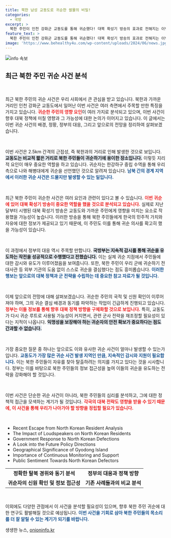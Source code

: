 ```yaml
---
title: 북한 남성 교동도로 귀순한 썰물의 비밀!
categories:
  - 국방
excerpt: >
  북한 주민이 인천 강화군 교동도를 통해 귀순했다! 대북 확성기 방송의 효과로 전해지는 이번 귀순 사건은 군의 밀착 감시와 성공적인 작전의 결과. 더 많은 소식이 궁금하다면 클릭하세요!
feature_text: >
  북한 주민이 인천 강화군 교동도를 통해 귀순했다! 대북 확성기 방송의 효과로 전해지는 이번 귀순 사건은 군의 밀착 감시와 성공적인 작전의 결과. 더 많은 소식이 궁금하다면 클릭하세요!
image: 'https://www.behealthy4u.com/wp-content/uploads/2024/06/news.jpg'
---
```


<p><img src="https://www.behealthy4u.com/wp-content/uploads/2024/06/news.jpg" alt="info 속보" /></p>

<h2 data-ke-size="size26">최근 북한 주민 귀순 사건 분석</h2>

<p data-ke-size="size16">&nbsp;</p>

<p>최근 북한 주민의 귀순 사건은 우리 사회에서 큰 관심을 받고 있습니다. 북한과 가까운 거리인 인천 강화군 교동도에서 일어난 이번 사건은 여러 측면에서 주목할 만한 특징을 가지고 있습니다. <b><span style="color: #ee2323;">귀순한 주민의 영향 요인</span></b>이 여러 가지로 분석되고 있으며, 이번 사건이 향후 대북 정책에 미칠 영향과 그 가능성에 대한 논의가 이어지고 있습니다. 이 글에서는 이번 귀순 사건의 배경, 정황, 정부의 대응, 그리고 앞으로의 전망을 정리하여 살펴보겠습니다.</p>

<p data-ke-size="size16">&nbsp;</p>

<p>이번 사건은 2.5km 간격의 근접성, 즉 북한과의 거리로 인해 발생한 것으로 보입니다. <b><span style="background-color: #21538527;">교동도는 비교적 짧은 거리로 북한 주민들이 귀순하기에 용이한 장소입니다.</span></b> 이렇듯 지리적 요인이 매우 중요한 역할을 하고 있습니다. 귀순자는 한강하구 중립 수역을 통해 우리 측으로 나와 해병대에게 귀순을 선언했던 것으로 알려져 있습니다. <b><span style="color: #1a5490;">남북 간의 경계 지역에서 이러한 귀순 사건은 드물지만 발생할 수 있는 일입니다.</span></b></p>

<p data-ke-size="size16">&nbsp;</p>

<p>최근 북한 주민이 귀순한 사건은 여러 요인과 관련이 있다고 볼 수 있습니다. <b><span style="color: #ee2323;">이번 귀순에 있어 대북 확성기 방송이 중요한 역할을 했을 것으로 분석되고 있습니다.</span></b> 실제로 지난달부터 시행된 대북 확성기 방송은 교동도와 가까운 주민에게 영향을 미치는 요소로 작용했을 가능성이 높습니다. 이러한 방송을 통해 북한 주민들에게 한국의 민주적 가치와 자유에 대한 정보가 제공되고 있기 때문에, 이 주민도 이를 통해 귀순 의사를 확고히 했을 가능성이 있습니다.</p>

<p data-ke-size="size16">&nbsp;</p>

<p>이 과정에서 정부의 대응 역시 주목할 만합니다. <b><span style="background-color: #21538527;">국방부는 지속적 감시를 통해 귀순을 유도하는 작전을 성공적으로 수행했다고 전했습니다.</span></b> 이는 실제 귀순 지점에서 주민들에 대한 감시와 유도가 이루어졌음을 보여줍니다. 또한, 북한 주민이 우리 군에 귀순하기 전 대사관 등 외부 기관의 도움 없이 스스로 귀순을 결심했다는 점도 흥미롭습니다. <b><span style="color: #1a5490;">이러한 행보는 앞으로의 대북 정책과 군 전략을 수립하는 데 중요한 참고 자료가 될 것입니다.</span></b></p>

<p data-ke-size="size16">&nbsp;</p>

<p>이제 앞으로의 전망에 대해 살펴보겠습니다. 귀순한 주민의 국적 및 신원 확인이 이루어져야 하며, 그의 귀순 결심 배경과 동기를 파악하는 작업이 긴급하게 진행되고 있습니다. <b><span style="color: #ee2323;">정부는 이들 정보를 통해 향후 대북 정책 방향을 구체화할 것으로 보입니다.</span></b> 특히, 교동도가 다시 귀순 루트로 사용될 가능성이 커지면서, 관련 군사 전략을 재조정할 필요성이 있다는 지적이 나옵니다. <b><span style="background-color: #21538527;">익명성을 보장해야 하는 귀순자의 안전 확보가 중요하다는 점도 간과할 수 없습니다.</span></b></p>

<p data-ke-size="size16">&nbsp;</p>

<p>가장 중요한 질문 중 하나는 앞으로도 이와 유사한 귀순 사건이 얼마나 발생할 수 있는가입니다. <b><span style="color: #1a5490;">교동도가 가장 많은 귀순 사건 발생 지역인 만큼, 지속적인 감시와 지원이 필요합니다.</span></b> 이는 북한 주민들이 자유를 찾아 탈출하려는 의지를 가지고 있다는 것을 시사합니다. 정부는 이를 바탕으로 북한 주민들의 정보 접근성을 높여 이들의 귀순을 유도하는 전략을 강화해야 할 것입니다. </p>

<p data-ke-size="size16">&nbsp;</p>

<p>이번 사건은 단순한 귀순 사건이 아니라, 북한 주민들의 심리를 분석하고, 그에 대한 정책적 접근을 모색하는 계기가 될 것입니다. <b><span style="color: #ee2323;">각국의 대북 전략도 영향을 받을 수 있기 때문에, 이 사건을 통해 우리가 나아가야 할 방향을 정립할 필요가 있습니다.</span></b> </p>

<p data-ke-size="size16">&nbsp;</p> 

<ul>
    <li>Recent Escape from North Korean Resident Analysis</li>
    <li>The Impact of Loudspeakers on North Korean Residents</li>
    <li>Government Response to North Korean Defections</li>
    <li>A Look into the Future Policy Directions</li>
    <li>Geographical Significance of Gyodong Island</li>
    <li>Importance of Continuous Monitoring and Support</li>
    <li>Public Sentiment Towards North Korean Defectors</li>
</ul>

<table style="width: 100%;">
    <tr>
        <td style="text-align: center; height: 17px;"><b>정확한 탈북 경위와 동기 분석</b></td>
        <td style="text-align: center; height: 17px;"><b>정부의 대응과 정책 방향</b></td>
    </tr>
    <tr>
        <td style="text-align: center; height: 17px;"><b>귀순자의 신원 확인 및 정보 접근성</b></td>
        <td style="text-align: center; height: 17px;"><b>기존 사례들과의 비교 분석</b></td>
    </tr>
</table>

<p data-ke-size="size16">&nbsp;</p> 

<p>이외에도 다양한 관점에서 이 사건을 분석할 필요성이 있으며, 향후 북한 주민 귀순에 대한 연구도 활발해질 것으로 예상됩니다. <b><span style="color: #1a5490;">이번 사건을 기회로 삼아 북한 주민들의 목소리를 더 잘 알릴 수 있는 계기가 되기를 바랍니다.</span></b></p>
생생한 뉴스, <a href="https://onioninfo.kr" rel="dofollow">onioninfo.kr</a>


